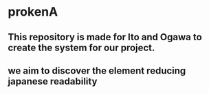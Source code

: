 # prokenA

## This repository is made for Ito and Ogawa to create the system for our project.
## we aim to discover the element reducing japanese readability 
